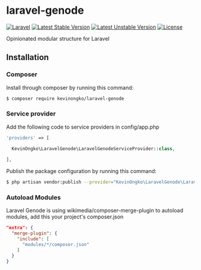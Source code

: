 # laravel-genode

[![Laravel](https://img.shields.io/badge/laravel-5-orange.svg)](http://laravel.com)
[![Latest Stable Version](https://poser.pugx.org/kevinongko/laravel-genode/v/stable)](https://packagist.org/packages/kevinongko/laravel-genode)
[![Latest Unstable Version](https://poser.pugx.org/kevinongko/laravel-genode/v/unstable)](https://packagist.org/packages/kevinongko/laravel-genode)
[![License](https://poser.pugx.org/kevinongko/laravel-genode/license)](https://github.com/kevinongko/laravel-genode/blob/master/LICENSE)

Opinionated modular structure for Laravel


## Installation
### Composer
Install through composer by running this command:

```sh
$ composer require kevinongko/laravel-genode
```
### Service provider
Add the following code to service providers in config/app.php
```php
'providers' => [

  KevinOngko\LaravelGenode\LaravelGenodeServiceProvider::class,
  
],
```

Publish the package configuration by running this command:
```sh
$ php artisan vendor:publish --provider="KevinOngko\LaravelGenode\LaravelGenodeServiceProvider"
```

### Autoload Modules
Laravel Genode is using wikimedia/composer-merge-plugin to autoload modules, add this your project's composer.json
```json
"extra": {
  "merge-plugin": {
    "include": [
      "modules/*/composer.json"
    ]
  }
}
```
